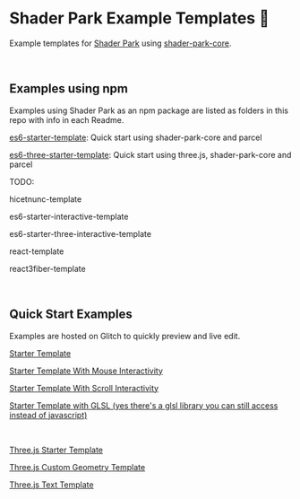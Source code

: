 # Shader Park Example Templates 🎉
Example templates for [Shader Park](https://shaderpark.netlify.com/) using [shader-park-core](https://github.com/shader-park/shader-park-core).

<br/>


## Examples using npm
Examples using Shader Park as an npm package are listed as folders in this repo with info in each Readme.

[es6-starter-template](es6-starter-template/): Quick start using shader-park-core and parcel

[es6-three-starter-template](es6-three-starter-template/): Quick start using three.js, shader-park-core and parcel

TODO:

hicetnunc-template

es6-starter-interactive-template

es6-starter-three-interactive-template

react-template

react3fiber-template


<br/>

## Quick Start Examples

Examples are hosted on Glitch to quickly preview and live edit.

[Starter Template](https://glitch.com/edit/#!/shader-park-template)

[Starter Template With Mouse Interactivity](https://glitch.com/edit/#!/shader-park-interactive)

[Starter Template With Scroll Interactivity](https://glitch.com/edit/#!/shader-park-interactive-scroll)
  
[Starter Template with GLSL (yes there's a glsl library you can still access instead of javascript)](https://glitch.com/edit/#!/shader-park-template-glsl)
  
<br/>

[Three.js Starter Template](https://glitch.com/edit/#!/shader-park-three-js)

[Three.js Custom Geometry Template](https://glitch.com/edit/#!/shader-park-threejs-custom-geometry)

[Three.js Text Template](https://glitch.com/edit/#!/shader-park-three-js-text)



